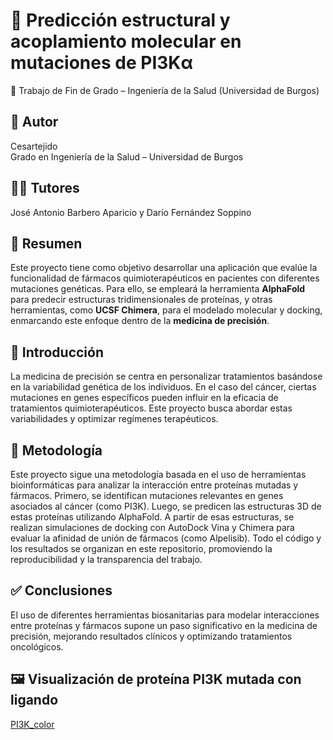 # 🧬 Predicción estructural y acoplamiento molecular en mutaciones de PI3Kα 
📌 Trabajo de Fin de Grado – Ingeniería de la Salud (Universidad de Burgos)

## 👤 Autor
Cesartejido  
Grado en Ingeniería de la Salud – Universidad de Burgos

## 🧑‍🏫 Tutores
José Antonio Barbero Aparicio y Darío Fernández Soppino

## 🎯 Resumen
Este proyecto tiene como objetivo desarrollar una aplicación que evalúe la funcionalidad de fármacos quimioterapéuticos en pacientes con diferentes mutaciones genéticas. Para ello, se empleará la herramienta **AlphaFold** para predecir estructuras tridimensionales de proteínas, y otras herramientas, como **UCSF Chimera**, para el modelado molecular y docking, enmarcando este enfoque dentro de la **medicina de precisión**.

## 📄 Introducción
La medicina de precisión se centra en personalizar tratamientos basándose en la variabilidad genética de los individuos. En el caso del cáncer, ciertas mutaciones en genes específicos pueden influir en la eficacia de tratamientos quimioterapéuticos. Este proyecto busca abordar estas variabilidades y optimizar regímenes terapéuticos.

## 📂 Metodología
Este proyecto sigue una metodología basada en el uso de herramientas bioinformáticas para analizar la interacción entre proteínas mutadas y fármacos. Primero, se identifican mutaciones relevantes en genes asociados al cáncer (como PI3K). Luego, se predicen las estructuras 3D de estas proteínas utilizando AlphaFold. A partir de esas estructuras, se realizan simulaciones de docking con AutoDock Vina y Chimera para evaluar la afinidad de unión de fármacos (como Alpelisib). Todo el código y los resultados se organizan en este repositorio, promoviendo la reproducibilidad y la transparencia del trabajo.

## ✅ Conclusiones
El uso de diferentes herramientas biosanitarias para modelar interacciones entre proteínas y fármacos supone un paso significativo en la medicina de precisión, mejorando resultados clínicos y optimizando tratamientos oncológicos.

## 🖼️ Visualización de proteína PI3K mutada con ligando
 [PI3K_color](https://github.com/user-attachments/assets/e7ac25b5-ce61-4b4a-a461-12c6eb9436ce)
